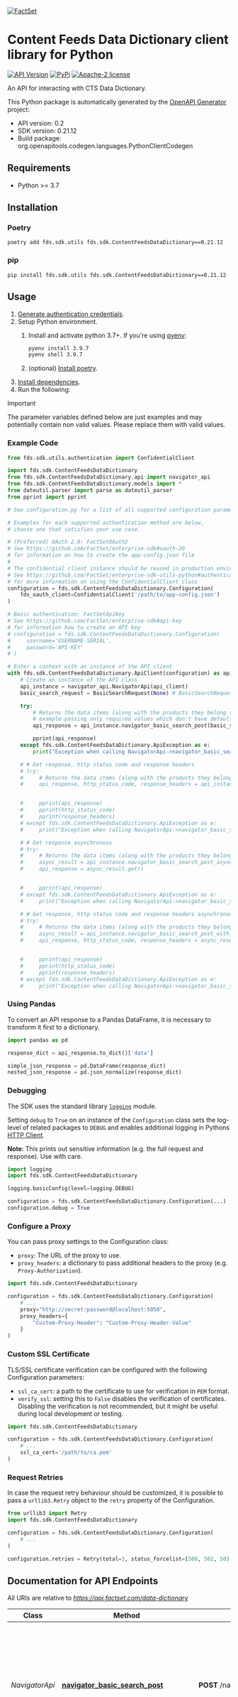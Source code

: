[![FactSet](https://raw.githubusercontent.com/factset/enterprise-sdk/main/docs/images/factset-logo.svg)](https://www.factset.com)

# Content Feeds Data Dictionary client library for Python

[![API Version](https://img.shields.io/badge/api-v0.2-blue)]()
[![PyPi](https://img.shields.io/pypi/v/fds.sdk.ContentFeedsDataDictionary)](https://pypi.org/project/fds.sdk.ContentFeedsDataDictionary/)
[![Apache-2 license](https://img.shields.io/badge/license-Apache2-brightgreen.svg)](https://www.apache.org/licenses/LICENSE-2.0)

An API for interacting with CTS Data Dictionary.

This Python package is automatically generated by the [OpenAPI Generator](https://openapi-generator.tech) project:

- API version: 0.2
- SDK version: 0.21.12
- Build package: org.openapitools.codegen.languages.PythonClientCodegen

## Requirements

* Python >= 3.7

## Installation

### Poetry

```shell
poetry add fds.sdk.utils fds.sdk.ContentFeedsDataDictionary==0.21.12
```

### pip

```shell
pip install fds.sdk.utils fds.sdk.ContentFeedsDataDictionary==0.21.12
```

## Usage

1. [Generate authentication credentials](../../../../README.md#authentication).
2. Setup Python environment.
   1. Install and activate python 3.7+. If you're using [pyenv](https://github.com/pyenv/pyenv):

      ```sh
      pyenv install 3.9.7
      pyenv shell 3.9.7
      ```

   2. (optional) [Install poetry](https://python-poetry.org/docs/#installation).
3. [Install dependencies](#installation).
4. Run the following:

> [!IMPORTANT]
> The parameter variables defined below are just examples and may potentially contain non valid values. Please replace them with valid values.

### Example Code

```python
from fds.sdk.utils.authentication import ConfidentialClient

import fds.sdk.ContentFeedsDataDictionary
from fds.sdk.ContentFeedsDataDictionary.api import navigator_api
from fds.sdk.ContentFeedsDataDictionary.models import *
from dateutil.parser import parse as dateutil_parser
from pprint import pprint

# See configuration.py for a list of all supported configuration parameters.

# Examples for each supported authentication method are below,
# choose one that satisfies your use case.

# (Preferred) OAuth 2.0: FactSetOAuth2
# See https://github.com/FactSet/enterprise-sdk#oauth-20
# for information on how to create the app-config.json file
#
# The confidential client instance should be reused in production environments.
# See https://github.com/FactSet/enterprise-sdk-utils-python#authentication
# for more information on using the ConfidentialClient class
configuration = fds.sdk.ContentFeedsDataDictionary.Configuration(
    fds_oauth_client=ConfidentialClient('/path/to/app-config.json')
)

# Basic authentication: FactSetApiKey
# See https://github.com/FactSet/enterprise-sdk#api-key
# for information how to create an API key
# configuration = fds.sdk.ContentFeedsDataDictionary.Configuration(
#     username='USERNAME-SERIAL',
#     password='API-KEY'
# )

# Enter a context with an instance of the API client
with fds.sdk.ContentFeedsDataDictionary.ApiClient(configuration) as api_client:
    # Create an instance of the API class
    api_instance = navigator_api.NavigatorApi(api_client)
    basic_search_request = BasicSearchRequest(None) # BasicSearchRequest | A list of search terms (each term must be at least two characters).

    try:
        # Returns the data items (along with the products they belong to) that contain at least one of the search terms as a substring of either their name or description.
        # example passing only required values which don't have defaults set
        api_response = api_instance.navigator_basic_search_post(basic_search_request)

        pprint(api_response)
    except fds.sdk.ContentFeedsDataDictionary.ApiException as e:
        print("Exception when calling NavigatorApi->navigator_basic_search_post: %s\n" % e)

    # # Get response, http status code and response headers
    # try:
    #     # Returns the data items (along with the products they belong to) that contain at least one of the search terms as a substring of either their name or description.
    #     api_response, http_status_code, response_headers = api_instance.navigator_basic_search_post_with_http_info(basic_search_request)


    #     pprint(api_response)
    #     pprint(http_status_code)
    #     pprint(response_headers)
    # except fds.sdk.ContentFeedsDataDictionary.ApiException as e:
    #     print("Exception when calling NavigatorApi->navigator_basic_search_post: %s\n" % e)

    # # Get response asynchronous
    # try:
    #     # Returns the data items (along with the products they belong to) that contain at least one of the search terms as a substring of either their name or description.
    #     async_result = api_instance.navigator_basic_search_post_async(basic_search_request)
    #     api_response = async_result.get()


    #     pprint(api_response)
    # except fds.sdk.ContentFeedsDataDictionary.ApiException as e:
    #     print("Exception when calling NavigatorApi->navigator_basic_search_post: %s\n" % e)

    # # Get response, http status code and response headers asynchronous
    # try:
    #     # Returns the data items (along with the products they belong to) that contain at least one of the search terms as a substring of either their name or description.
    #     async_result = api_instance.navigator_basic_search_post_with_http_info_async(basic_search_request)
    #     api_response, http_status_code, response_headers = async_result.get()


    #     pprint(api_response)
    #     pprint(http_status_code)
    #     pprint(response_headers)
    # except fds.sdk.ContentFeedsDataDictionary.ApiException as e:
    #     print("Exception when calling NavigatorApi->navigator_basic_search_post: %s\n" % e)

```

### Using Pandas

To convert an API response to a Pandas DataFrame, it is necessary to transform it first to a dictionary.
```python
import pandas as pd

response_dict = api_response.to_dict()['data']

simple_json_response = pd.DataFrame(response_dict)
nested_json_response = pd.json_normalize(response_dict)
```

### Debugging

The SDK uses the standard library [`logging`](https://docs.python.org/3/library/logging.html#module-logging) module.

Setting `debug` to `True` on an instance of the `Configuration` class sets the log-level of related packages to `DEBUG`
and enables additional logging in Pythons [HTTP Client](https://docs.python.org/3/library/http.client.html).

**Note**: This prints out sensitive information (e.g. the full request and response). Use with care.

```python
import logging
import fds.sdk.ContentFeedsDataDictionary

logging.basicConfig(level=logging.DEBUG)

configuration = fds.sdk.ContentFeedsDataDictionary.Configuration(...)
configuration.debug = True
```

### Configure a Proxy

You can pass proxy settings to the Configuration class:

* `proxy`: The URL of the proxy to use.
* `proxy_headers`: a dictionary to pass additional headers to the proxy (e.g. `Proxy-Authorization`).

```python
import fds.sdk.ContentFeedsDataDictionary

configuration = fds.sdk.ContentFeedsDataDictionary.Configuration(
    # ...
    proxy="http://secret:password@localhost:5050",
    proxy_headers={
        "Custom-Proxy-Header": "Custom-Proxy-Header-Value"
    }
)
```

### Custom SSL Certificate

TLS/SSL certificate verification can be configured with the following Configuration parameters:

* `ssl_ca_cert`: a path to the certificate to use for verification in `PEM` format.
* `verify_ssl`: setting this to `False` disables the verification of certificates.
  Disabling the verification is not recommended, but it might be useful during
  local development or testing.

```python
import fds.sdk.ContentFeedsDataDictionary

configuration = fds.sdk.ContentFeedsDataDictionary.Configuration(
    # ...
    ssl_ca_cert='/path/to/ca.pem'
)
```

### Request Retries

In case the request retry behaviour should be customized, it is possible to pass a `urllib3.Retry` object to the `retry` property of the Configuration.

```python
from urllib3 import Retry
import fds.sdk.ContentFeedsDataDictionary

configuration = fds.sdk.ContentFeedsDataDictionary.Configuration(
    # ...
)

configuration.retries = Retry(total=3, status_forcelist=[500, 502, 503, 504])
```


## Documentation for API Endpoints

All URIs are relative to *https://api.factset.com/data-dictionary*

Class | Method | HTTP request | Description
------------ | ------------- | ------------- | -------------
*NavigatorApi* | [**navigator_basic_search_post**](https://github.com/FactSet/enterprise-sdk/tree/main/code/python/ContentFeedsDataDictionary/v1/docs/NavigatorApi.md#navigator_basic_search_post) | **POST** /navigator/basic_search | Returns the data items (along with the products they belong to) that contain at least one of the search terms as a substring of either their name or description.
*NavigatorApi* | [**navigator_data_items_product_id_get**](https://github.com/FactSet/enterprise-sdk/tree/main/code/python/ContentFeedsDataDictionary/v1/docs/NavigatorApi.md#navigator_data_items_product_id_get) | **GET** /navigator/data_items/{Product_id} | Get the list of data items associated with a product for Navigator.
*NavigatorApi* | [**navigator_products_get**](https://github.com/FactSet/enterprise-sdk/tree/main/code/python/ContentFeedsDataDictionary/v1/docs/NavigatorApi.md#navigator_products_get) | **GET** /navigator/products | Get the list of products for Navigator.
*NavigatorApi* | [**navigator_sources_data_item_id_get**](https://github.com/FactSet/enterprise-sdk/tree/main/code/python/ContentFeedsDataDictionary/v1/docs/NavigatorApi.md#navigator_sources_data_item_id_get) | **GET** /navigator/sources/{DataItem_id} | Get a list of sources where the specified data item can be found, for each delivery method, filtered to the appearances of the given data item within the specified product.
*NavigatorApi* | [**navigator_sources_get**](https://github.com/FactSet/enterprise-sdk/tree/main/code/python/ContentFeedsDataDictionary/v1/docs/NavigatorApi.md#navigator_sources_get) | **GET** /navigator/sources | Get a list of sources by delivery method for the given product_id
*NavigatorApi* | [**navigator_table_fields_table_id_get**](https://github.com/FactSet/enterprise-sdk/tree/main/code/python/ContentFeedsDataDictionary/v1/docs/NavigatorApi.md#navigator_table_fields_table_id_get) | **GET** /navigator/table_fields/{Table_id} | Get the list of fields associated with a table for Navigator, and the code information for the specified data item, if applicable.


## Documentation For Models

 - [ApiEndpoint](https://github.com/FactSet/enterprise-sdk/tree/main/code/python/ContentFeedsDataDictionary/v1/docs/ApiEndpoint.md)
 - [BasicSearchRequest](https://github.com/FactSet/enterprise-sdk/tree/main/code/python/ContentFeedsDataDictionary/v1/docs/BasicSearchRequest.md)
 - [BasicSearchResponse](https://github.com/FactSet/enterprise-sdk/tree/main/code/python/ContentFeedsDataDictionary/v1/docs/BasicSearchResponse.md)
 - [BasicSearchResponseResults](https://github.com/FactSet/enterprise-sdk/tree/main/code/python/ContentFeedsDataDictionary/v1/docs/BasicSearchResponseResults.md)
 - [DataItem](https://github.com/FactSet/enterprise-sdk/tree/main/code/python/ContentFeedsDataDictionary/v1/docs/DataItem.md)
 - [NavigatorSourcesResponse](https://github.com/FactSet/enterprise-sdk/tree/main/code/python/ContentFeedsDataDictionary/v1/docs/NavigatorSourcesResponse.md)
 - [Product](https://github.com/FactSet/enterprise-sdk/tree/main/code/python/ContentFeedsDataDictionary/v1/docs/Product.md)
 - [ReferenceGroup](https://github.com/FactSet/enterprise-sdk/tree/main/code/python/ContentFeedsDataDictionary/v1/docs/ReferenceGroup.md)
 - [Table](https://github.com/FactSet/enterprise-sdk/tree/main/code/python/ContentFeedsDataDictionary/v1/docs/Table.md)
 - [TableCodeFieldInfoResponse](https://github.com/FactSet/enterprise-sdk/tree/main/code/python/ContentFeedsDataDictionary/v1/docs/TableCodeFieldInfoResponse.md)
 - [TableCodeInfo](https://github.com/FactSet/enterprise-sdk/tree/main/code/python/ContentFeedsDataDictionary/v1/docs/TableCodeInfo.md)
 - [TableField](https://github.com/FactSet/enterprise-sdk/tree/main/code/python/ContentFeedsDataDictionary/v1/docs/TableField.md)


## Documentation For Authorization


## FactSetApiKey

- **Type**: HTTP basic authentication


## FactSetOAuth2

- **Type**: OAuth
- **Flow**: application
- **Authorization URL**: 
- **Scopes**: N/A


## Notes for Large OpenAPI documents
If the OpenAPI document is large, imports in fds.sdk.ContentFeedsDataDictionary.apis and fds.sdk.ContentFeedsDataDictionary.models may fail with a
RecursionError indicating the maximum recursion limit has been exceeded. In that case, there are a couple of solutions:

Solution 1:
Use specific imports for apis and models like:
- `from fds.sdk.ContentFeedsDataDictionary.api.default_api import DefaultApi`
- `from fds.sdk.ContentFeedsDataDictionary.model.pet import Pet`

Solution 2:
Before importing the package, adjust the maximum recursion limit as shown below:
```
import sys
sys.setrecursionlimit(1500)
import fds.sdk.ContentFeedsDataDictionary
from fds.sdk.ContentFeedsDataDictionary.apis import *
from fds.sdk.ContentFeedsDataDictionary.models import *
```

## Contributing

Please refer to the [contributing guide](../../../../CONTRIBUTING.md).

## Copyright

Copyright 2022 FactSet Research Systems Inc

Licensed under the Apache License, Version 2.0 (the "License");
you may not use this file except in compliance with the License.
You may obtain a copy of the License at

    http://www.apache.org/licenses/LICENSE-2.0

Unless required by applicable law or agreed to in writing, software
distributed under the License is distributed on an "AS IS" BASIS,
WITHOUT WARRANTIES OR CONDITIONS OF ANY KIND, either express or implied.
See the License for the specific language governing permissions and
limitations under the License.

